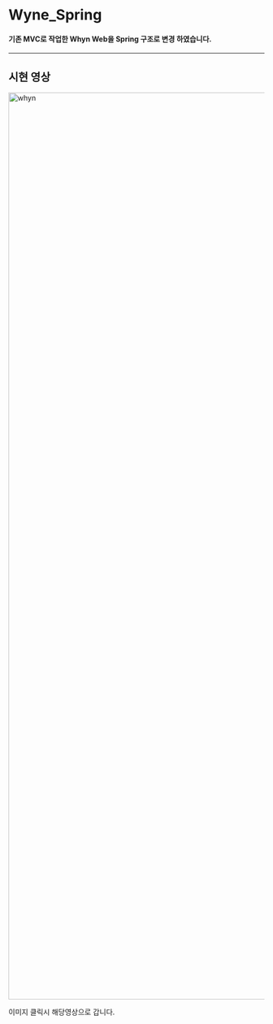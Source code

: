 # Wyne_Spring


#### 기존 MVC로 작업한 Whyn Web을 Spring 구조로 변경 하였습니다.

---------

## 시현 영상
[<img width="1787" alt="whyn" src="https://user-images.githubusercontent.com/70096347/108584855-e84be800-7387-11eb-8321-4801f96ca8a6.png">](https://www.youtube.com/watch?v=APA3r63zcQU&feature=youtu.be)

이미지 클릭시 해당영상으로 갑니다.
